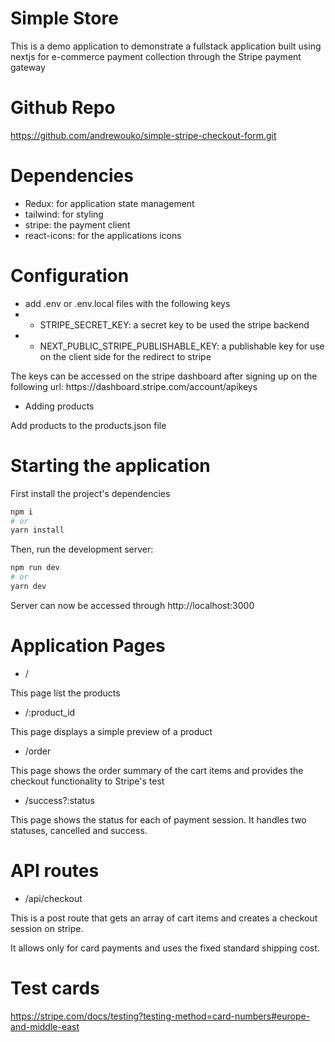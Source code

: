 # Simple Store

This is a demo application to demonstrate a fullstack application built using nextjs for e-commerce payment collection through the Stripe payment gateway

# Github Repo
https://github.com/andrewouko/simple-stripe-checkout-form.git

# Dependencies
- Redux: for application state management
- tailwind: for styling
- stripe: the payment client
- react-icons: for the applications icons

# Configuration
- add .env or .env.local files with the following keys
- - STRIPE_SECRET_KEY: a secret key to be used the stripe backend
- - NEXT_PUBLIC_STRIPE_PUBLISHABLE_KEY: a publishable key for use on the client side for the redirect to stripe
<p>The keys can be accessed on the stripe dashboard after signing up on the following url: https://dashboard.stripe.com/account/apikeys </p>

- Adding products
<p>Add products to the products.json file</p>

# Starting the application

First install the project's dependencies
```bash
npm i
# or
yarn install
```

Then, run the development server:

```bash
npm run dev
# or
yarn dev
```

Server can now be accessed through http://localhost:3000

# Application Pages

- /
<p>This page list the products<p>

- /:product_id
<p>This page displays a simple preview of a product<p>

- /order
<p>This page shows the order summary of the cart items and provides the checkout functionality to Stripe's test<p>

- /success?:status
<p>This page shows the status for each of payment session. It handles two statuses, cancelled and success.<p>

# API routes

- /api/checkout
<p>This is a post route that gets an array of cart items and creates a checkout session on stripe.<p>
<p>It allows only for card payments and uses the fixed standard shipping cost.<p>


# Test cards
https://stripe.com/docs/testing?testing-method=card-numbers#europe-and-middle-east